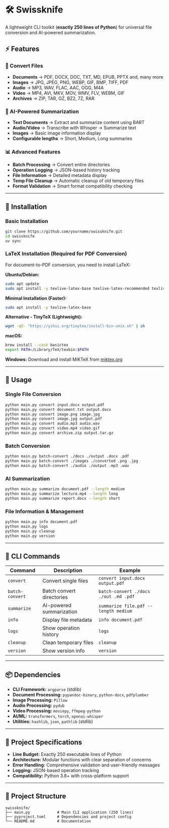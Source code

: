 # 🛠️ Swissknife

A lightweight CLI toolkit (**exactly 250 lines of Python**) for universal file conversion and AI-powered summarization.

## ⚡ Features

### 🔄 Convert Files

- **Documents** → PDF, DOCX, DOC, TXT, MD, EPUB, PPTX and, many more
- **Images** → JPG, JPEG, PNG, WEBP, GIF, BMP, TIFF, PDF
- **Audio** → MP3, WAV, FLAC, AAC, OGG, M4A
- **Video** → MP4, AVI, MKV, MOV, WMV, FLV, WEBM, GIF
- **Archives** → ZIP, TAR, GZ, BZ2, 7Z, RAR

### 🤖 AI-Powered Summarization

- **Text Documents** → Extract and summarize content using BART
- **Audio/Video** → Transcribe with Whisper → Summarize text
- **Images** → Basic image information display
- **Configurable lengths** → Short, Medium, Long summaries

### 📊 Advanced Features

- **Batch Processing** → Convert entire directories
- **Operation Logging** → JSON-based history tracking
- **File Information** → Detailed metadata display
- **Temp File Cleanup** → Automatic cleanup of old temporary files
- **Format Validation** → Smart format compatibility checking

---

## 🔧 Installation

### Basic Installation

```bash
git clone https://github.com/yourname/swissknife.git
cd swissknife
uv sync
```

### LaTeX Installation (Required for PDF Conversion)

For document-to-PDF conversion, you need to install LaTeX:

**Ubuntu/Debian:**

```bash
sudo apt update
sudo apt install -y texlive-latex-base texlive-latex-recommended texlive-fonts-recommended
```

**Minimal Installation (Faster):**

```bash
sudo apt install -y texlive-latex-base
```

**Alternative - TinyTeX (Lightweight):**

```bash
wget -qO- "https://yihui.org/tinytex/install-bin-unix.sh" | sh
```

**macOS:**

```bash
brew install --cask basictex
export PATH=/Library/TeX/texbin:$PATH
```

**Windows:**
Download and install MiKTeX from [miktex.org](https://miktex.org/)

---

## 🚀 Usage

### Single File Conversion

```bash
python main.py convert input.docx output.pdf
python main.py convert document.txt output.docx
python main.py convert image.png image.jpg
python main.py convert image.jpg output.pdf
python main.py convert audio.mp3 audio.wav
python main.py convert video.mp4 video.gif
python main.py convert archive.zip output.tar.gz
```

### Batch Conversion

```bash
python main.py batch-convert ./docs ./output .docx .pdf
python main.py batch-convert ./images ./converted .png .jpg
python main.py batch-convert ./audio ./output .mp3 .wav
```

### AI Summarization

```bash
python main.py summarize document.pdf --length medium
python main.py summarize lecture.mp4 --length long
python main.py summarize report.docx --length short
```

### File Information & Management

```bash
python main.py info document.pdf
python main.py logs
python main.py cleanup
python main.py version
```

---

## 🧩 CLI Commands

| Command         | Description               | Example                               |
| --------------- | ------------------------- | ------------------------------------- |
| `convert`       | Convert single files      | `convert input.docx output.pdf`       |
| `batch-convert` | Batch convert directories | `batch-convert ./docs ./out .md .pdf` |
| `summarize`     | AI-powered summarization  | `summarize file.pdf --length medium`  |
| `info`          | Display file metadata     | `info document.pdf`                   |
| `logs`          | Show operation history    | `logs`                                |
| `cleanup`       | Clean temporary files     | `cleanup`                             |
| `version`       | Show version info         | `version`                             |

---

## 📦 Dependencies

- **CLI Framework:** `argparse` (stdlib)
- **Document Processing:** `pypandoc-binary`, `python-docx`, `pdfplumber`
- **Image Processing:** `Pillow`
- **Audio Processing:** `pydub`
- **Video Processing:** `moviepy`, `ffmpeg-python`
- **AI/ML:** `transformers`, `torch`, `openai-whisper`
- **Utilities:** `hashlib`, `json`, `pathlib` (stdlib)

---

## 🎯 Project Specifications

- **Line Budget:** Exactly 250 executable lines of Python
- **Architecture:** Modular functions with clear separation of concerns
- **Error Handling:** Comprehensive validation and user-friendly messages
- **Logging:** JSON-based operation tracking
- **Compatibility:** Python 3.8+ with cross-platform support

---

## 📁 Project Structure

```
swissknife/
├── main.py            # Main CLI application (250 lines)
├── pyproject.toml     # Dependencies and project config
└── README.md          # Documentation
```
